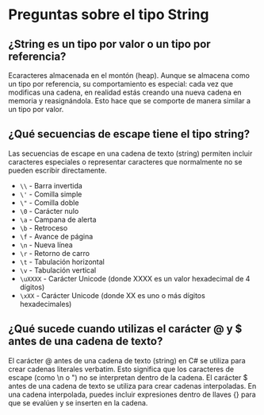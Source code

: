 # Preguntas sobre el tipo String
## ¿String es un tipo por valor o un tipo por referencia?
Ecaracteres almacenada en el montón (heap). Aunque se almacena como un tipo por referencia, su comportamiento es especial: cada vez que modificas una cadena, en realidad estás creando una nueva cadena en memoria y reasignándola. Esto hace que se comporte de manera similar a un tipo por valor.

## ¿Qué secuencias de escape tiene el tipo string?
Las secuencias de escape en una cadena de texto (string) permiten incluir caracteres especiales o representar caracteres que normalmente no se pueden escribir directamente.
- `\\` - Barra invertida
- `\'` - Comilla simple
- `\"` - Comilla doble
- `\0` - Carácter nulo
- `\a` - Campana de alerta
- `\b` - Retroceso
- `\f` - Avance de página
- `\n` - Nueva línea
- `\r` - Retorno de carro
- `\t` - Tabulación horizontal
- `\v` - Tabulación vertical
- `\uXXXX` - Carácter Unicode (donde XXXX es un valor hexadecimal de 4 dígitos)
- `\xXX` - Carácter Unicode (donde XX es uno o más dígitos hexadecimales)

## ¿Qué sucede cuando utilizas el carácter @ y $ antes de una cadena de texto?
El carácter @ antes de una cadena de texto (string) en C# se utiliza para crear cadenas literales verbatim. Esto significa que los caracteres de escape (como \n o \") no se interpretan dentro de la cadena.
El carácter $ antes de una cadena de texto se utiliza para crear cadenas interpoladas. En una cadena interpolada, puedes incluir expresiones dentro de llaves {} para que se evalúen y se inserten en la cadena.
